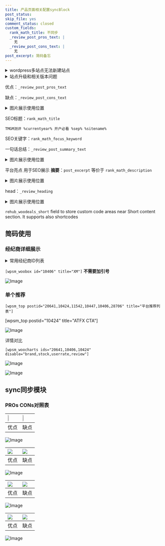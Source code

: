 ```yaml
---
title: 产品页面相关配置syncBlock
post_status: 
skip_file: yes
comment_status: closed
custom_fields:
  rank_math_title: 不同步
  _review_post_pros_text: |
    无
  _review_post_cons_text: |
    无
post_excerpt: 简码备忘
---
```

<details><summary>wordpress多站点无法新建站点</summary>

<li>和报错需要清理cookies一样的原因</li>
<li>wp-config.php里面<code>define( 'SUBDOMAIN_INSTALL', false );//子域名安装</code></li>
<li>新建子站点是用<code>define( 'SUBDOMAIN_INSTALL', true);//子域名安装</code> 完成以后，改成<code>false</code></li>
</details>

<details><summary>站点升级和相关版本问题</summary>

<p>wordpress：5.9.9
woocommerce：7.5.1
出现问题的地方：主题选项里面>><strong>Product layout >>compact style</strong></p>
<p>如何出现没有用过的字段 导致无法保存。先导出配置 然后进行修改，后面再次恢复即可。</p>
<p>出现部分字段无法显示时，需要返回默认布局后，对产品进行保存就好了。</p>
<p></p>
</details>

优点：`_review_post_pros_text`

缺点：`_review_post_cons_text`

<details><summary>图片展示使用位置</summary>

<img src="https://prod-files-secure.s3.us-west-2.amazonaws.com/39ed1227-6d7d-4570-be36-9ccd4a2c4241/f51d3d83-55d4-4bdf-9604-f37ec77ab556/Untitled.png?X-Amz-Algorithm=AWS4-HMAC-SHA256&X-Amz-Content-Sha256=UNSIGNED-PAYLOAD&X-Amz-Credential=ASIAZI2LB466YQQOF3XU%2F20250316%2Fus-west-2%2Fs3%2Faws4_request&X-Amz-Date=20250316T225518Z&X-Amz-Expires=3600&X-Amz-Security-Token=IQoJb3JpZ2luX2VjEN7%2F%2F%2F%2F%2F%2F%2F%2F%2F%2FwEaCXVzLXdlc3QtMiJGMEQCIG%2Bft0VicEGrPEPn04b%2BcoRYQg1qtGDSHxhziGTv5wjBAiAkzFQdRfbpc5x69VtmzaXKef%2B%2FbX9w8qf7VVw5LB71Qir%2FAwg3EAAaDDYzNzQyMzE4MzgwNSIMU8aNUmVB1dEjOaWNKtwDUIRjP806sdm3BRg2IqmVuasz4qI6uXsoCRPkOd%2BfDmnkcbJlNz0MU6vGG37C%2BSYa%2BbvjVvcpiJPIG4s9gXPRoW2CUJ%2BpDFCsw3vAhCcGTO0iTtFXomDDfmBzTHJ7f8jIIuzYXezz4UBsI6fmJWyjSyQBFLIL6X3kcFql%2B5pazyJ8IG5HdySZNBwaNt3K%2B%2BLZJy3h7jXAhkmgrvAbTZhX2KIGflzPn0ktEk66C16otYrsvGjAyqltYEbFUd70PeKWeQDWM9WBldlhEqDEQHY636eOnp2sUZ3mBJCwl0VK9tSp4rNSdFKOXX70mali4yoVy42q%2B%2FW9fPPsK%2BZBzwwclWUuiiXab0kpS4%2BjR1J5Awl%2FYhO9RXul%2Fl8xNgOs2sUSRQTUXc3T2liX84x6AQruf5n0oJJdY%2FkQBxaESTlQ63tuxjy0uim1OGzfTqig1T6jFylg90z3vC7JN088FjQOuO%2FEWO63C7f47KxMkdYfnUqFoxrU8jEaKF7bx5J4cfdqemcs57r6guYNhrr0TSVfDWqGXhja2MmG5EkmW7%2B%2BOhPfZ%2F6kr8XLW3QGA1B0DcStWYMLuOng1h%2FgFmKfyx0OV%2F8SmdZselcDU3G7eGcpO0nCUIjpYa5nHvBpDnkwsJvdvgY6pgEfQ68agtlx%2BVVRQgjne1AwQA%2Bjlapp%2FjGH%2Bd%2BcrUQaAgMcqsRv6EU%2F5R2CS%2FwseNtjLVd7UVYOizn9awG9EQvZ8eGGUKvrC6Vd4sxfQfwVyjzoJlhJSHc55IiqAnQ1aBnpyapEf6MDIHrAEIggbq75EjDyrjCCYpC4XlMK9gRjG1izAe9V7%2B5iSgsv3u0i%2FRMo%2FS6vI1bUui6%2BwK0l5kGofkQQ%2Fxam&X-Amz-Signature=16a9c31f2c4f30f56407cb3458e68d6b9b67b92f48219a8c2a369307bf696cd6&X-Amz-SignedHeaders=host&x-id=GetObject" alt="Image">
</details>

SEO标题：`rank_math_title`

`TMGM测评 %currentyear% 开户必看 %sep% %sitename%`

SEO关键字：`rank_math_focus_keyword`

一句话总结：`_review_post_summary_text`

<details><summary>图片展示使用位置</summary>

<img src="https://prod-files-secure.s3.us-west-2.amazonaws.com/39ed1227-6d7d-4570-be36-9ccd4a2c4241/4b96a922-296c-4f4e-8630-d1c870cbce01/Untitled.png?X-Amz-Algorithm=AWS4-HMAC-SHA256&X-Amz-Content-Sha256=UNSIGNED-PAYLOAD&X-Amz-Credential=ASIAZI2LB466WT23VCMC%2F20250316%2Fus-west-2%2Fs3%2Faws4_request&X-Amz-Date=20250316T225518Z&X-Amz-Expires=3600&X-Amz-Security-Token=IQoJb3JpZ2luX2VjEN7%2F%2F%2F%2F%2F%2F%2F%2F%2F%2FwEaCXVzLXdlc3QtMiJHMEUCICCh9jYXg2Q5J80IcnOnYcTqp9lZoWJYnBZrS0fQdcznAiEApcrDs33QIAwO0j7xrfdWAduaNWAQ%2FgbgS2Rc9zriO4Mq%2FwMINxAAGgw2Mzc0MjMxODM4MDUiDIKKz4ar46YEUA0gUircAw33oAL%2FpfCNEKmhG1U6J0oxV0BKO5mZVpHa9izGLoz93CuA1kpToUNVlMv%2FnmiJYuLcCAWu05eQdhX%2FyzbPqs6Zwk48ZC5m1sNzrJ2clorU9fvo%2BzHRhbLM%2Btga2ZRrzrkUYp5UluKmxNVrCPj0Z9fIoZjLK5MWTUt7dZPKqAwOrk5RHcWOdtyKxx4VQuz6KF7X9VAVT0fXhhyzstbNdoQWZD6c8WxEYHRTis5GV5%2B2vfcL%2FefgaxtYGFy4g%2BKcmPAxFEFcsZOANpG1NKcQgWrzxe9c2a6ljtqXipDOwveJ6s6JHeIiQlQJRhtZg38ZWZFACmSY4iMjxwxWBJy9jL73uDM27PdVf5V%2BUOdDdvwEyOzkRe6O110AFqmzPRrjP9O6PR0YOLeX75As3naB%2B8rWnrnf2Mv6dBLO1hsXPu26urdHOSlIiERokXOsbPna8SRFVSm0Yd3VOvy8Pl7n8eN0Qv80anCheDNw2C4WMOgPojOCuIfO4tYxQnsx6Nhfvhi0Jc4wKPsOXKquNS1w1oOhyaAie%2FDKJk%2BHsRr5ERsh%2Be%2FK2p1IF9odH3eOWkkaDPMs7FwgBHXn9YIl22s0HSrhwTd637JsEL3322lpZ0eyrqSWJ1fF2fwHS3ryMKSb3b4GOqUBxHBRGdl2raABZYZYKy6PGXsvdQ7tgyaxFj68IPaPtcj%2FdnwJHRNpQ7mwEDfsRypGoJoxR0Uc08gInPbwSs4YCORfvQOkePi8flXpsW4fd7GdFLcSmxmKClkDZzYqxMhs21wzxDMyz8JEHh%2BKUZpKPWFgVWO1FhKekZNTFkv23mM2JJrK89MPn8x%2FhSas2b6NbTvZkCb2hjYrSR%2FzeP7Llu7Kd5gp&X-Amz-Signature=18c9adeed554f04b6c90074f05785c83c4ed837331356e928205a25f4a184460&X-Amz-SignedHeaders=host&x-id=GetObject" alt="Image">
</details>

平台亮点 用于SEO展示 **摘要**：`post_excerpt`  等价于 `rank_math_description`

<details><summary>图片展示使用位置</summary>

<img src="https://prod-files-secure.s3.us-west-2.amazonaws.com/39ed1227-6d7d-4570-be36-9ccd4a2c4241/1ee11f63-b60a-4dfe-a7a7-d58ff23b5d88/Untitled.png?X-Amz-Algorithm=AWS4-HMAC-SHA256&X-Amz-Content-Sha256=UNSIGNED-PAYLOAD&X-Amz-Credential=ASIAZI2LB466UIBM7FFF%2F20250316%2Fus-west-2%2Fs3%2Faws4_request&X-Amz-Date=20250316T225518Z&X-Amz-Expires=3600&X-Amz-Security-Token=IQoJb3JpZ2luX2VjEN7%2F%2F%2F%2F%2F%2F%2F%2F%2F%2FwEaCXVzLXdlc3QtMiJHMEUCIFFzX51%2FnnfwN9tMgFwkrw%2BrpTnTrun7Mx6Hw48eI1udAiEAkrGHd8Ixs0j0E9ohb1%2B9JDU5mjcPK8VVZPI7e3PI2q4q%2FwMINxAAGgw2Mzc0MjMxODM4MDUiDJwMi2FUrY%2FMblOOMircAznIZ7yLAj%2FFnTLF1FbsCiWOeomxml%2BTw7b0zEVy7pVWQIN8QmajpoE33Wa0mXwyzBB3WhlwCWSj%2BakGS4%2FOPXIhbh6iH%2BMLA2o1uZX8J%2B5Fo8b3Gb%2F4G8NfuEUh8VLZmiViDdaDnmiW0kEScWi3NPNeK4C6cRRWdjxYRbKsr8xAh5VeCX4lefw4MobbwM55N%2F6AUAB7n813GFBPRlEalKAWJ7QkGoUyw%2BSWyLzhBG%2BZmWURW8bonqMundG2ZPIj5x2YN6MFvHIG%2BThV4MJOO%2BpvmBrsjipb3YjAZ%2BFUBTl%2BnbTxSRbSkJLfsxFddK3PFQnscA9lh2EHTG1psu%2Bnwfe%2FsmRkbfXahK1XfQdY9FvUQrGe%2BnmUb2AI6Gi3s4GtNUsEGXo3YdBAXN0Y708e80bpW99zWA6tgQTaYbbTLxsHd0tGJPZMXkLJQ7gwy%2BFChrKXLfsBLrns6Veso3UrGSLdDUL3sG9oBEzC3voqPtb4OmOwG5q7aDOK33q3%2Blkx75CbjzLWkz%2FR%2BZLJiCyww5Y%2BwR3diwRZ36zv9vsucOQrtmucjKEg%2FtQ5qoHwvhnZVgP8CGL0DiHB1K4lPByIKfC8Dlt9r0%2Bl4MJCWHwATFJZuqfQ8X5DnKivm1MpMM6b3b4GOqUBM80mTMcvNDFSMm9bNAnLO7yHGB1lh72vPoTs3Rni0G9ySB%2FJXHJMrKXWmoZ198NOWsoGsmuw%2FBNkgMw24c5b%2BiIdxaNwHUO9iXE0DK4mJNjtjUH3B8GKHtec7xh%2FII2FRSrlR7W9ran5fWBIva6EiSYlMMVrzbHPAdtYSWAbLPz1gyEvRIOiYJQ6WFyWs4bG6Jx8MoAzhijkr4upeS7SdEaFliWe&X-Amz-Signature=8a15a37e19600ac7c69da31e339ed7f7f6fe9c52490b22c5ee5f4f5919bedbe1&X-Amz-SignedHeaders=host&x-id=GetObject" alt="Image">
<img src="https://prod-files-secure.s3.us-west-2.amazonaws.com/39ed1227-6d7d-4570-be36-9ccd4a2c4241/ad4118b5-78d8-4fbe-801e-3b29b5d99c01/Untitled.png?X-Amz-Algorithm=AWS4-HMAC-SHA256&X-Amz-Content-Sha256=UNSIGNED-PAYLOAD&X-Amz-Credential=ASIAZI2LB466UIBM7FFF%2F20250316%2Fus-west-2%2Fs3%2Faws4_request&X-Amz-Date=20250316T225518Z&X-Amz-Expires=3600&X-Amz-Security-Token=IQoJb3JpZ2luX2VjEN7%2F%2F%2F%2F%2F%2F%2F%2F%2F%2FwEaCXVzLXdlc3QtMiJHMEUCIFFzX51%2FnnfwN9tMgFwkrw%2BrpTnTrun7Mx6Hw48eI1udAiEAkrGHd8Ixs0j0E9ohb1%2B9JDU5mjcPK8VVZPI7e3PI2q4q%2FwMINxAAGgw2Mzc0MjMxODM4MDUiDJwMi2FUrY%2FMblOOMircAznIZ7yLAj%2FFnTLF1FbsCiWOeomxml%2BTw7b0zEVy7pVWQIN8QmajpoE33Wa0mXwyzBB3WhlwCWSj%2BakGS4%2FOPXIhbh6iH%2BMLA2o1uZX8J%2B5Fo8b3Gb%2F4G8NfuEUh8VLZmiViDdaDnmiW0kEScWi3NPNeK4C6cRRWdjxYRbKsr8xAh5VeCX4lefw4MobbwM55N%2F6AUAB7n813GFBPRlEalKAWJ7QkGoUyw%2BSWyLzhBG%2BZmWURW8bonqMundG2ZPIj5x2YN6MFvHIG%2BThV4MJOO%2BpvmBrsjipb3YjAZ%2BFUBTl%2BnbTxSRbSkJLfsxFddK3PFQnscA9lh2EHTG1psu%2Bnwfe%2FsmRkbfXahK1XfQdY9FvUQrGe%2BnmUb2AI6Gi3s4GtNUsEGXo3YdBAXN0Y708e80bpW99zWA6tgQTaYbbTLxsHd0tGJPZMXkLJQ7gwy%2BFChrKXLfsBLrns6Veso3UrGSLdDUL3sG9oBEzC3voqPtb4OmOwG5q7aDOK33q3%2Blkx75CbjzLWkz%2FR%2BZLJiCyww5Y%2BwR3diwRZ36zv9vsucOQrtmucjKEg%2FtQ5qoHwvhnZVgP8CGL0DiHB1K4lPByIKfC8Dlt9r0%2Bl4MJCWHwATFJZuqfQ8X5DnKivm1MpMM6b3b4GOqUBM80mTMcvNDFSMm9bNAnLO7yHGB1lh72vPoTs3Rni0G9ySB%2FJXHJMrKXWmoZ198NOWsoGsmuw%2FBNkgMw24c5b%2BiIdxaNwHUO9iXE0DK4mJNjtjUH3B8GKHtec7xh%2FII2FRSrlR7W9ran5fWBIva6EiSYlMMVrzbHPAdtYSWAbLPz1gyEvRIOiYJQ6WFyWs4bG6Jx8MoAzhijkr4upeS7SdEaFliWe&X-Amz-Signature=747e315527a057dd0275b2f2b61ee5ed5458b08a625ce59b914ada6ad62ea549&X-Amz-SignedHeaders=host&x-id=GetObject" alt="Image">
<img src="https://prod-files-secure.s3.us-west-2.amazonaws.com/39ed1227-6d7d-4570-be36-9ccd4a2c4241/a38cf7c9-a79c-4b64-9e94-13589fe0758b/Untitled.png?X-Amz-Algorithm=AWS4-HMAC-SHA256&X-Amz-Content-Sha256=UNSIGNED-PAYLOAD&X-Amz-Credential=ASIAZI2LB466UIBM7FFF%2F20250316%2Fus-west-2%2Fs3%2Faws4_request&X-Amz-Date=20250316T225518Z&X-Amz-Expires=3600&X-Amz-Security-Token=IQoJb3JpZ2luX2VjEN7%2F%2F%2F%2F%2F%2F%2F%2F%2F%2FwEaCXVzLXdlc3QtMiJHMEUCIFFzX51%2FnnfwN9tMgFwkrw%2BrpTnTrun7Mx6Hw48eI1udAiEAkrGHd8Ixs0j0E9ohb1%2B9JDU5mjcPK8VVZPI7e3PI2q4q%2FwMINxAAGgw2Mzc0MjMxODM4MDUiDJwMi2FUrY%2FMblOOMircAznIZ7yLAj%2FFnTLF1FbsCiWOeomxml%2BTw7b0zEVy7pVWQIN8QmajpoE33Wa0mXwyzBB3WhlwCWSj%2BakGS4%2FOPXIhbh6iH%2BMLA2o1uZX8J%2B5Fo8b3Gb%2F4G8NfuEUh8VLZmiViDdaDnmiW0kEScWi3NPNeK4C6cRRWdjxYRbKsr8xAh5VeCX4lefw4MobbwM55N%2F6AUAB7n813GFBPRlEalKAWJ7QkGoUyw%2BSWyLzhBG%2BZmWURW8bonqMundG2ZPIj5x2YN6MFvHIG%2BThV4MJOO%2BpvmBrsjipb3YjAZ%2BFUBTl%2BnbTxSRbSkJLfsxFddK3PFQnscA9lh2EHTG1psu%2Bnwfe%2FsmRkbfXahK1XfQdY9FvUQrGe%2BnmUb2AI6Gi3s4GtNUsEGXo3YdBAXN0Y708e80bpW99zWA6tgQTaYbbTLxsHd0tGJPZMXkLJQ7gwy%2BFChrKXLfsBLrns6Veso3UrGSLdDUL3sG9oBEzC3voqPtb4OmOwG5q7aDOK33q3%2Blkx75CbjzLWkz%2FR%2BZLJiCyww5Y%2BwR3diwRZ36zv9vsucOQrtmucjKEg%2FtQ5qoHwvhnZVgP8CGL0DiHB1K4lPByIKfC8Dlt9r0%2Bl4MJCWHwATFJZuqfQ8X5DnKivm1MpMM6b3b4GOqUBM80mTMcvNDFSMm9bNAnLO7yHGB1lh72vPoTs3Rni0G9ySB%2FJXHJMrKXWmoZ198NOWsoGsmuw%2FBNkgMw24c5b%2BiIdxaNwHUO9iXE0DK4mJNjtjUH3B8GKHtec7xh%2FII2FRSrlR7W9ran5fWBIva6EiSYlMMVrzbHPAdtYSWAbLPz1gyEvRIOiYJQ6WFyWs4bG6Jx8MoAzhijkr4upeS7SdEaFliWe&X-Amz-Signature=817ca2ad91f02a24d73fa059e6f86018230f790b3bb4a7b560065265cb7b6995&X-Amz-SignedHeaders=host&x-id=GetObject" alt="Image">
<img src="https://prod-files-secure.s3.us-west-2.amazonaws.com/39ed1227-6d7d-4570-be36-9ccd4a2c4241/7da6fc1e-d2ac-42ae-8c75-cb5749aa18f6/Untitled.png?X-Amz-Algorithm=AWS4-HMAC-SHA256&X-Amz-Content-Sha256=UNSIGNED-PAYLOAD&X-Amz-Credential=ASIAZI2LB466UIBM7FFF%2F20250316%2Fus-west-2%2Fs3%2Faws4_request&X-Amz-Date=20250316T225518Z&X-Amz-Expires=3600&X-Amz-Security-Token=IQoJb3JpZ2luX2VjEN7%2F%2F%2F%2F%2F%2F%2F%2F%2F%2FwEaCXVzLXdlc3QtMiJHMEUCIFFzX51%2FnnfwN9tMgFwkrw%2BrpTnTrun7Mx6Hw48eI1udAiEAkrGHd8Ixs0j0E9ohb1%2B9JDU5mjcPK8VVZPI7e3PI2q4q%2FwMINxAAGgw2Mzc0MjMxODM4MDUiDJwMi2FUrY%2FMblOOMircAznIZ7yLAj%2FFnTLF1FbsCiWOeomxml%2BTw7b0zEVy7pVWQIN8QmajpoE33Wa0mXwyzBB3WhlwCWSj%2BakGS4%2FOPXIhbh6iH%2BMLA2o1uZX8J%2B5Fo8b3Gb%2F4G8NfuEUh8VLZmiViDdaDnmiW0kEScWi3NPNeK4C6cRRWdjxYRbKsr8xAh5VeCX4lefw4MobbwM55N%2F6AUAB7n813GFBPRlEalKAWJ7QkGoUyw%2BSWyLzhBG%2BZmWURW8bonqMundG2ZPIj5x2YN6MFvHIG%2BThV4MJOO%2BpvmBrsjipb3YjAZ%2BFUBTl%2BnbTxSRbSkJLfsxFddK3PFQnscA9lh2EHTG1psu%2Bnwfe%2FsmRkbfXahK1XfQdY9FvUQrGe%2BnmUb2AI6Gi3s4GtNUsEGXo3YdBAXN0Y708e80bpW99zWA6tgQTaYbbTLxsHd0tGJPZMXkLJQ7gwy%2BFChrKXLfsBLrns6Veso3UrGSLdDUL3sG9oBEzC3voqPtb4OmOwG5q7aDOK33q3%2Blkx75CbjzLWkz%2FR%2BZLJiCyww5Y%2BwR3diwRZ36zv9vsucOQrtmucjKEg%2FtQ5qoHwvhnZVgP8CGL0DiHB1K4lPByIKfC8Dlt9r0%2Bl4MJCWHwATFJZuqfQ8X5DnKivm1MpMM6b3b4GOqUBM80mTMcvNDFSMm9bNAnLO7yHGB1lh72vPoTs3Rni0G9ySB%2FJXHJMrKXWmoZ198NOWsoGsmuw%2FBNkgMw24c5b%2BiIdxaNwHUO9iXE0DK4mJNjtjUH3B8GKHtec7xh%2FII2FRSrlR7W9ran5fWBIva6EiSYlMMVrzbHPAdtYSWAbLPz1gyEvRIOiYJQ6WFyWs4bG6Jx8MoAzhijkr4upeS7SdEaFliWe&X-Amz-Signature=83f98d5610d72ef37c5340653b6005e862a5daae645c04d9afd639c0475bf42d&X-Amz-SignedHeaders=host&x-id=GetObject" alt="Image">
<img src="https://prod-files-secure.s3.us-west-2.amazonaws.com/39ed1227-6d7d-4570-be36-9ccd4a2c4241/7e97f40a-eaee-47f5-b2f9-475f96808fa7/Untitled.png?X-Amz-Algorithm=AWS4-HMAC-SHA256&X-Amz-Content-Sha256=UNSIGNED-PAYLOAD&X-Amz-Credential=ASIAZI2LB466UIBM7FFF%2F20250316%2Fus-west-2%2Fs3%2Faws4_request&X-Amz-Date=20250316T225518Z&X-Amz-Expires=3600&X-Amz-Security-Token=IQoJb3JpZ2luX2VjEN7%2F%2F%2F%2F%2F%2F%2F%2F%2F%2FwEaCXVzLXdlc3QtMiJHMEUCIFFzX51%2FnnfwN9tMgFwkrw%2BrpTnTrun7Mx6Hw48eI1udAiEAkrGHd8Ixs0j0E9ohb1%2B9JDU5mjcPK8VVZPI7e3PI2q4q%2FwMINxAAGgw2Mzc0MjMxODM4MDUiDJwMi2FUrY%2FMblOOMircAznIZ7yLAj%2FFnTLF1FbsCiWOeomxml%2BTw7b0zEVy7pVWQIN8QmajpoE33Wa0mXwyzBB3WhlwCWSj%2BakGS4%2FOPXIhbh6iH%2BMLA2o1uZX8J%2B5Fo8b3Gb%2F4G8NfuEUh8VLZmiViDdaDnmiW0kEScWi3NPNeK4C6cRRWdjxYRbKsr8xAh5VeCX4lefw4MobbwM55N%2F6AUAB7n813GFBPRlEalKAWJ7QkGoUyw%2BSWyLzhBG%2BZmWURW8bonqMundG2ZPIj5x2YN6MFvHIG%2BThV4MJOO%2BpvmBrsjipb3YjAZ%2BFUBTl%2BnbTxSRbSkJLfsxFddK3PFQnscA9lh2EHTG1psu%2Bnwfe%2FsmRkbfXahK1XfQdY9FvUQrGe%2BnmUb2AI6Gi3s4GtNUsEGXo3YdBAXN0Y708e80bpW99zWA6tgQTaYbbTLxsHd0tGJPZMXkLJQ7gwy%2BFChrKXLfsBLrns6Veso3UrGSLdDUL3sG9oBEzC3voqPtb4OmOwG5q7aDOK33q3%2Blkx75CbjzLWkz%2FR%2BZLJiCyww5Y%2BwR3diwRZ36zv9vsucOQrtmucjKEg%2FtQ5qoHwvhnZVgP8CGL0DiHB1K4lPByIKfC8Dlt9r0%2Bl4MJCWHwATFJZuqfQ8X5DnKivm1MpMM6b3b4GOqUBM80mTMcvNDFSMm9bNAnLO7yHGB1lh72vPoTs3Rni0G9ySB%2FJXHJMrKXWmoZ198NOWsoGsmuw%2FBNkgMw24c5b%2BiIdxaNwHUO9iXE0DK4mJNjtjUH3B8GKHtec7xh%2FII2FRSrlR7W9ran5fWBIva6EiSYlMMVrzbHPAdtYSWAbLPz1gyEvRIOiYJQ6WFyWs4bG6Jx8MoAzhijkr4upeS7SdEaFliWe&X-Amz-Signature=3b73c44b7e7b7c8dea9891a05037a59a9e15674f8794490c15ac0e01e872d9da&X-Amz-SignedHeaders=host&x-id=GetObject" alt="Image">
</details>

head：`_review_heading`

<details><summary>图片展示使用位置</summary>

<img src="https://prod-files-secure.s3.us-west-2.amazonaws.com/39ed1227-6d7d-4570-be36-9ccd4a2c4241/3a4650ad-9887-415c-889a-edd51fa54f27/Untitled.png?X-Amz-Algorithm=AWS4-HMAC-SHA256&X-Amz-Content-Sha256=UNSIGNED-PAYLOAD&X-Amz-Credential=ASIAZI2LB466RJWBPIRE%2F20250316%2Fus-west-2%2Fs3%2Faws4_request&X-Amz-Date=20250316T225518Z&X-Amz-Expires=3600&X-Amz-Security-Token=IQoJb3JpZ2luX2VjEN7%2F%2F%2F%2F%2F%2F%2F%2F%2F%2FwEaCXVzLXdlc3QtMiJHMEUCIFaLUSNtTvt8nyt%2Bx3hl2eNSPRrWBd5%2B4lQ2Uzu9KrgjAiEAmLollDMUnyCTWga7SAazq5NnBlvuv8cXT%2FOYn%2FB9bSUq%2FwMINxAAGgw2Mzc0MjMxODM4MDUiDGpI5a1xTpItw3hC1SrcA69Ur2boqLS%2BygY9desCr8BIbFESBbph9JE8FiNL8%2Bo24RHnSjNj824RV%2BBy6wuM41iJcEA28GUkYpZgqcMtShvOGU1o72%2FCtuooTPiKuGvm1nuVirbE9Or2kqLpB3thIlL1z6vMK1xy6RTZX%2FgwfH4dLpu1L4gOGS8RJcVlsSwPlZgObPXEIDHaOQUpdhBz3mJPF7Kb0ayLEvLvTdPTV07d2boXfvbobU2NE%2FvGoJQzWPomY1pdLnmG6mgq7OkW7JmZ%2B2zYETBSFopMLKpPJwDIfo2HZUNom4ku%2FMhdL2q00Zjcxp%2BVCtPzJyVn%2B%2Bk0Z2srrK%2BKuGmBHjxYBhcc3XTX2ZeXAKjWZ6JG%2Fd3NCyaxsGBBMt8Y4yKZeDHoD6qcnXn3AgYQLgj%2Bq5G9lupwocS3f1J9fg%2F5vMwzhg7tcpmNGZZdhVO3VB08ib7o4lVpCjuF40rDW4Rib63POPU9sKPE4p4iFRqQRo9OFUsLDVKbH4sSvCCno2hGkgDL5zA7L8FR9G6k3ezl%2FI5IV61s55A8mugebSGBsMq0Lr%2BrAHXLlJA1J8wMYdlOX3hQaiCrmstwU5KfrOGe%2BY%2BJrpNKCf%2BD9ebctFbVKMyNj2SfPRvoZMr8qNHk%2FWUSwnA4MOKb3b4GOqUB8%2BKYIOnK%2BzpgXNNCA4EbOkSIbVUEmihauXRUCauzwwUK3C7wLEwpd9nJk0ROuSvasDQEzP9AWmP6bJW%2B6zg%2FeM%2F4eFTdlu4zwWeUr4Yle8SmXNjx%2BK1qmJ1KPAG7lQbfJC1UwwgWFsrvd%2BjUvCnqnAylDvdc%2BbYrIU7AOAsfvbfanJhFuB0Got6Dler%2BgPX15deaZdd9OvB4Z0DWK8Wbt8L6hBZ%2F&X-Amz-Signature=49ec30ddf7cf52a8e340fe141d61c1a0559d5da172fd3fc3f4d9a8ecf251a45d&X-Amz-SignedHeaders=host&x-id=GetObject" alt="Image">
</details>

`rehub_woodeals_short`	field to store custom code areas near Short content section. It supports also shortcodes



## 简码使用

### 经纪商详细展示

<details><summary>常用经纪商ID列表</summary>

<pre><code class="php">嘉盛 ===> 20641  [wpsm_woobox id="20641" title="嘉盛"]
易信easymarkets ===> 11542  [wpsm_woobox id="11542" title="易信easymarkets"]
ATFX外汇 ===> 10424  [wpsm_woobox id="10424" title="ATFX"]
XM ===> 10406  [wpsm_woobox id="10406" title="XM"]
TMGM ===> 29622  [wpsm_woobox id="29622" title="TMGM"]
HYCM ===> 10447  [wpsm_woobox id="10447" title="HYCM"]
fpmarkets澳福外汇 ===> 20639  [wpsm_woobox id="20639" title="fpmarkets澳福外汇"]</code></pre>
</details>

`[wpsm_woobox id="10406" title="XM"]` **不需要加引号**

![Image](https://prod-files-secure.s3.us-west-2.amazonaws.com/39ed1227-6d7d-4570-be36-9ccd4a2c4241/4f898f9d-0fa7-4e43-acd3-ac6bc7be575a/Untitled.png?X-Amz-Algorithm=AWS4-HMAC-SHA256&X-Amz-Content-Sha256=UNSIGNED-PAYLOAD&X-Amz-Credential=ASIAZI2LB466ST23JAM6%2F20250316%2Fus-west-2%2Fs3%2Faws4_request&X-Amz-Date=20250316T225516Z&X-Amz-Expires=3600&X-Amz-Security-Token=IQoJb3JpZ2luX2VjEN7%2F%2F%2F%2F%2F%2F%2F%2F%2F%2FwEaCXVzLXdlc3QtMiJHMEUCIG2TzjbDGtcoR%2F%2B43YY%2BjyNNc8IPN%2FYFXxshK0Ux5WrSAiEA%2F0EiRbs7SULINGIcvClq5HGB4ltJ5uq6hC4pv9%2FrCbAq%2FwMINxAAGgw2Mzc0MjMxODM4MDUiDPiBfjxdAh7KtVgbgSrcAw0YXJaq%2Btd0dG8eLCl7CC76szHqpYbODxxIkXaKXb3Lo4m7omSs57oDZ%2FotNtp3%2BHuKCXz7dlWQu%2B0VdiS2Q1t9azB604vHX1u4ziGVqTJvj3x9QguNN9zJbWunUzxW0tP%2FHicTwtEgtQa9rZ4mA%2Buqy47VwLX4rWwu3Yd1o6dSNyifIe1WVFC3NfP2IWg3%2FmTJHPKcCN%2FqOSLqkCsGJX9Z%2BXH6OkctITJXC8qOprauyLRaLz5%2BGFDDYOPnjc%2BmMDsadZd93oSZL1N0Qsez1tACUxfEYpePPvvGQRQKKRLJ5%2FEag3qr%2FKCb0YoYMwXB7zTzpve4BVH2uJe8P2zjP3UoW7n0eKL5dR%2B%2Fho4REo9pNkDi6wDTyGf74CjQwmCwWBC%2Bw9G4w2VJL3mMOBOtcLfhSOHl2isYclViAQZxMh4rHfEOkDyny%2B3kW3%2B1VpWPmJIcelFOvr54VAD04s4jKtA1k79%2FVXzuxpSgH5At4U54vcEPaMGEjtUeMpfVJuuJZFiyoyQ80UdyIOrTSNxJxfqsHd%2B4CT8Bv97P3VnBi0ACYyTN5bKyiFYcy8cWc2YzdANsgmunljLPdLFe3HcF9n%2BDk7KfDpq2R%2F5kSBzEkXmbYxLjuUaNwfT5BFsqMNSb3b4GOqUBiw01CCpcneDSPGjtkjdrqMSIE0al7bbtNahHBD%2FZv8w%2FMctHsNqwyL5QSb%2FvLbuLSW0CbyOXbIPgJFTKbmhIXm0PjHkRjvgWuhL3n2QmJsmoDkiaOwgMnE9we3TFvOAzMRozIInG6Dog2ON%2ByrpLb4R46Wqw9i8Te8aMyB5lvPQGtlgcU4AggeZTUvCRHTkt%2FzDYdL1U7N9%2FTF3WvKCgb06%2Bmyjj&X-Amz-Signature=d52c0a8fc603eefcfcd8ef75ccb6c2e5474362811f0d09ad7fa8760665b9346e&X-Amz-SignedHeaders=host&x-id=GetObject)

### 单个推荐
`[wpsm_top postid="20641,10424,11542,10447,10406,28706" title="平台推荐列表"]`

[wpsm_top postid="10424" title="ATFX CTA"]

![Image](https://prod-files-secure.s3.us-west-2.amazonaws.com/39ed1227-6d7d-4570-be36-9ccd4a2c4241/5ac620dc-51a8-48b6-b55d-91f47299193c/Untitled.png?X-Amz-Algorithm=AWS4-HMAC-SHA256&X-Amz-Content-Sha256=UNSIGNED-PAYLOAD&X-Amz-Credential=ASIAZI2LB466ST23JAM6%2F20250316%2Fus-west-2%2Fs3%2Faws4_request&X-Amz-Date=20250316T225516Z&X-Amz-Expires=3600&X-Amz-Security-Token=IQoJb3JpZ2luX2VjEN7%2F%2F%2F%2F%2F%2F%2F%2F%2F%2FwEaCXVzLXdlc3QtMiJHMEUCIG2TzjbDGtcoR%2F%2B43YY%2BjyNNc8IPN%2FYFXxshK0Ux5WrSAiEA%2F0EiRbs7SULINGIcvClq5HGB4ltJ5uq6hC4pv9%2FrCbAq%2FwMINxAAGgw2Mzc0MjMxODM4MDUiDPiBfjxdAh7KtVgbgSrcAw0YXJaq%2Btd0dG8eLCl7CC76szHqpYbODxxIkXaKXb3Lo4m7omSs57oDZ%2FotNtp3%2BHuKCXz7dlWQu%2B0VdiS2Q1t9azB604vHX1u4ziGVqTJvj3x9QguNN9zJbWunUzxW0tP%2FHicTwtEgtQa9rZ4mA%2Buqy47VwLX4rWwu3Yd1o6dSNyifIe1WVFC3NfP2IWg3%2FmTJHPKcCN%2FqOSLqkCsGJX9Z%2BXH6OkctITJXC8qOprauyLRaLz5%2BGFDDYOPnjc%2BmMDsadZd93oSZL1N0Qsez1tACUxfEYpePPvvGQRQKKRLJ5%2FEag3qr%2FKCb0YoYMwXB7zTzpve4BVH2uJe8P2zjP3UoW7n0eKL5dR%2B%2Fho4REo9pNkDi6wDTyGf74CjQwmCwWBC%2Bw9G4w2VJL3mMOBOtcLfhSOHl2isYclViAQZxMh4rHfEOkDyny%2B3kW3%2B1VpWPmJIcelFOvr54VAD04s4jKtA1k79%2FVXzuxpSgH5At4U54vcEPaMGEjtUeMpfVJuuJZFiyoyQ80UdyIOrTSNxJxfqsHd%2B4CT8Bv97P3VnBi0ACYyTN5bKyiFYcy8cWc2YzdANsgmunljLPdLFe3HcF9n%2BDk7KfDpq2R%2F5kSBzEkXmbYxLjuUaNwfT5BFsqMNSb3b4GOqUBiw01CCpcneDSPGjtkjdrqMSIE0al7bbtNahHBD%2FZv8w%2FMctHsNqwyL5QSb%2FvLbuLSW0CbyOXbIPgJFTKbmhIXm0PjHkRjvgWuhL3n2QmJsmoDkiaOwgMnE9we3TFvOAzMRozIInG6Dog2ON%2ByrpLb4R46Wqw9i8Te8aMyB5lvPQGtlgcU4AggeZTUvCRHTkt%2FzDYdL1U7N9%2FTF3WvKCgb06%2Bmyjj&X-Amz-Signature=75a9144f56ebe4c57e730b7fa2063a0d429cd8d9eb3ba54623e0713026711e34&X-Amz-SignedHeaders=host&x-id=GetObject)

详情对比

`[wpsm_woocharts ids="20641,10406,10424" disable="brand,stock,userrate,review"]`

![Image](https://prod-files-secure.s3.us-west-2.amazonaws.com/39ed1227-6d7d-4570-be36-9ccd4a2c4241/bf3ba45f-b9f3-4295-8aef-b4a495fd25f4/Untitled.png?X-Amz-Algorithm=AWS4-HMAC-SHA256&X-Amz-Content-Sha256=UNSIGNED-PAYLOAD&X-Amz-Credential=ASIAZI2LB466ST23JAM6%2F20250316%2Fus-west-2%2Fs3%2Faws4_request&X-Amz-Date=20250316T225516Z&X-Amz-Expires=3600&X-Amz-Security-Token=IQoJb3JpZ2luX2VjEN7%2F%2F%2F%2F%2F%2F%2F%2F%2F%2FwEaCXVzLXdlc3QtMiJHMEUCIG2TzjbDGtcoR%2F%2B43YY%2BjyNNc8IPN%2FYFXxshK0Ux5WrSAiEA%2F0EiRbs7SULINGIcvClq5HGB4ltJ5uq6hC4pv9%2FrCbAq%2FwMINxAAGgw2Mzc0MjMxODM4MDUiDPiBfjxdAh7KtVgbgSrcAw0YXJaq%2Btd0dG8eLCl7CC76szHqpYbODxxIkXaKXb3Lo4m7omSs57oDZ%2FotNtp3%2BHuKCXz7dlWQu%2B0VdiS2Q1t9azB604vHX1u4ziGVqTJvj3x9QguNN9zJbWunUzxW0tP%2FHicTwtEgtQa9rZ4mA%2Buqy47VwLX4rWwu3Yd1o6dSNyifIe1WVFC3NfP2IWg3%2FmTJHPKcCN%2FqOSLqkCsGJX9Z%2BXH6OkctITJXC8qOprauyLRaLz5%2BGFDDYOPnjc%2BmMDsadZd93oSZL1N0Qsez1tACUxfEYpePPvvGQRQKKRLJ5%2FEag3qr%2FKCb0YoYMwXB7zTzpve4BVH2uJe8P2zjP3UoW7n0eKL5dR%2B%2Fho4REo9pNkDi6wDTyGf74CjQwmCwWBC%2Bw9G4w2VJL3mMOBOtcLfhSOHl2isYclViAQZxMh4rHfEOkDyny%2B3kW3%2B1VpWPmJIcelFOvr54VAD04s4jKtA1k79%2FVXzuxpSgH5At4U54vcEPaMGEjtUeMpfVJuuJZFiyoyQ80UdyIOrTSNxJxfqsHd%2B4CT8Bv97P3VnBi0ACYyTN5bKyiFYcy8cWc2YzdANsgmunljLPdLFe3HcF9n%2BDk7KfDpq2R%2F5kSBzEkXmbYxLjuUaNwfT5BFsqMNSb3b4GOqUBiw01CCpcneDSPGjtkjdrqMSIE0al7bbtNahHBD%2FZv8w%2FMctHsNqwyL5QSb%2FvLbuLSW0CbyOXbIPgJFTKbmhIXm0PjHkRjvgWuhL3n2QmJsmoDkiaOwgMnE9we3TFvOAzMRozIInG6Dog2ON%2ByrpLb4R46Wqw9i8Te8aMyB5lvPQGtlgcU4AggeZTUvCRHTkt%2FzDYdL1U7N9%2FTF3WvKCgb06%2Bmyjj&X-Amz-Signature=640eeb0649ad2a81387c7713e728745b929f50de9e667ee73769d7e04b43fd75&X-Amz-SignedHeaders=host&x-id=GetObject)

![Image](https://prod-files-secure.s3.us-west-2.amazonaws.com/39ed1227-6d7d-4570-be36-9ccd4a2c4241/30bc56ef-f383-4b48-9768-2ebc9e436ec0/Untitled.png?X-Amz-Algorithm=AWS4-HMAC-SHA256&X-Amz-Content-Sha256=UNSIGNED-PAYLOAD&X-Amz-Credential=ASIAZI2LB466ST23JAM6%2F20250316%2Fus-west-2%2Fs3%2Faws4_request&X-Amz-Date=20250316T225516Z&X-Amz-Expires=3600&X-Amz-Security-Token=IQoJb3JpZ2luX2VjEN7%2F%2F%2F%2F%2F%2F%2F%2F%2F%2FwEaCXVzLXdlc3QtMiJHMEUCIG2TzjbDGtcoR%2F%2B43YY%2BjyNNc8IPN%2FYFXxshK0Ux5WrSAiEA%2F0EiRbs7SULINGIcvClq5HGB4ltJ5uq6hC4pv9%2FrCbAq%2FwMINxAAGgw2Mzc0MjMxODM4MDUiDPiBfjxdAh7KtVgbgSrcAw0YXJaq%2Btd0dG8eLCl7CC76szHqpYbODxxIkXaKXb3Lo4m7omSs57oDZ%2FotNtp3%2BHuKCXz7dlWQu%2B0VdiS2Q1t9azB604vHX1u4ziGVqTJvj3x9QguNN9zJbWunUzxW0tP%2FHicTwtEgtQa9rZ4mA%2Buqy47VwLX4rWwu3Yd1o6dSNyifIe1WVFC3NfP2IWg3%2FmTJHPKcCN%2FqOSLqkCsGJX9Z%2BXH6OkctITJXC8qOprauyLRaLz5%2BGFDDYOPnjc%2BmMDsadZd93oSZL1N0Qsez1tACUxfEYpePPvvGQRQKKRLJ5%2FEag3qr%2FKCb0YoYMwXB7zTzpve4BVH2uJe8P2zjP3UoW7n0eKL5dR%2B%2Fho4REo9pNkDi6wDTyGf74CjQwmCwWBC%2Bw9G4w2VJL3mMOBOtcLfhSOHl2isYclViAQZxMh4rHfEOkDyny%2B3kW3%2B1VpWPmJIcelFOvr54VAD04s4jKtA1k79%2FVXzuxpSgH5At4U54vcEPaMGEjtUeMpfVJuuJZFiyoyQ80UdyIOrTSNxJxfqsHd%2B4CT8Bv97P3VnBi0ACYyTN5bKyiFYcy8cWc2YzdANsgmunljLPdLFe3HcF9n%2BDk7KfDpq2R%2F5kSBzEkXmbYxLjuUaNwfT5BFsqMNSb3b4GOqUBiw01CCpcneDSPGjtkjdrqMSIE0al7bbtNahHBD%2FZv8w%2FMctHsNqwyL5QSb%2FvLbuLSW0CbyOXbIPgJFTKbmhIXm0PjHkRjvgWuhL3n2QmJsmoDkiaOwgMnE9we3TFvOAzMRozIInG6Dog2ON%2ByrpLb4R46Wqw9i8Te8aMyB5lvPQGtlgcU4AggeZTUvCRHTkt%2FzDYdL1U7N9%2FTF3WvKCgb06%2Bmyjj&X-Amz-Signature=e188271a4dadfc9283c94263f440d0007acd20b5a5433c2ea89839be4dbb04ee&X-Amz-SignedHeaders=host&x-id=GetObject)

## sync同步模块

### PROs CONs对照表

| <img src="https://cdn.ifttt.fun/gh/jarlin8/OSS@main/icons/customize/pros.svg" height="auto" width="37.3%"> | <img src="https://cdn.ifttt.fun/gh/jarlin8/OSS@main/icons/customize/cons.svg" height="auto" width="28.8%"> |
| :--- | :--- |
| 优点 | 缺点 |

![Image](https://prod-files-secure.s3.us-west-2.amazonaws.com/39ed1227-6d7d-4570-be36-9ccd4a2c4241/8742b755-dfb5-4004-9a5f-d6e561664bd8/Untitled.png?X-Amz-Algorithm=AWS4-HMAC-SHA256&X-Amz-Content-Sha256=UNSIGNED-PAYLOAD&X-Amz-Credential=ASIAZI2LB466ST23JAM6%2F20250316%2Fus-west-2%2Fs3%2Faws4_request&X-Amz-Date=20250316T225516Z&X-Amz-Expires=3600&X-Amz-Security-Token=IQoJb3JpZ2luX2VjEN7%2F%2F%2F%2F%2F%2F%2F%2F%2F%2FwEaCXVzLXdlc3QtMiJHMEUCIG2TzjbDGtcoR%2F%2B43YY%2BjyNNc8IPN%2FYFXxshK0Ux5WrSAiEA%2F0EiRbs7SULINGIcvClq5HGB4ltJ5uq6hC4pv9%2FrCbAq%2FwMINxAAGgw2Mzc0MjMxODM4MDUiDPiBfjxdAh7KtVgbgSrcAw0YXJaq%2Btd0dG8eLCl7CC76szHqpYbODxxIkXaKXb3Lo4m7omSs57oDZ%2FotNtp3%2BHuKCXz7dlWQu%2B0VdiS2Q1t9azB604vHX1u4ziGVqTJvj3x9QguNN9zJbWunUzxW0tP%2FHicTwtEgtQa9rZ4mA%2Buqy47VwLX4rWwu3Yd1o6dSNyifIe1WVFC3NfP2IWg3%2FmTJHPKcCN%2FqOSLqkCsGJX9Z%2BXH6OkctITJXC8qOprauyLRaLz5%2BGFDDYOPnjc%2BmMDsadZd93oSZL1N0Qsez1tACUxfEYpePPvvGQRQKKRLJ5%2FEag3qr%2FKCb0YoYMwXB7zTzpve4BVH2uJe8P2zjP3UoW7n0eKL5dR%2B%2Fho4REo9pNkDi6wDTyGf74CjQwmCwWBC%2Bw9G4w2VJL3mMOBOtcLfhSOHl2isYclViAQZxMh4rHfEOkDyny%2B3kW3%2B1VpWPmJIcelFOvr54VAD04s4jKtA1k79%2FVXzuxpSgH5At4U54vcEPaMGEjtUeMpfVJuuJZFiyoyQ80UdyIOrTSNxJxfqsHd%2B4CT8Bv97P3VnBi0ACYyTN5bKyiFYcy8cWc2YzdANsgmunljLPdLFe3HcF9n%2BDk7KfDpq2R%2F5kSBzEkXmbYxLjuUaNwfT5BFsqMNSb3b4GOqUBiw01CCpcneDSPGjtkjdrqMSIE0al7bbtNahHBD%2FZv8w%2FMctHsNqwyL5QSb%2FvLbuLSW0CbyOXbIPgJFTKbmhIXm0PjHkRjvgWuhL3n2QmJsmoDkiaOwgMnE9we3TFvOAzMRozIInG6Dog2ON%2ByrpLb4R46Wqw9i8Te8aMyB5lvPQGtlgcU4AggeZTUvCRHTkt%2FzDYdL1U7N9%2FTF3WvKCgb06%2Bmyjj&X-Amz-Signature=d862f0ef14e3af7f2626ff19ad64d99359502b5eead9fb4ceb802bcb035f749e&X-Amz-SignedHeaders=host&x-id=GetObject)

| <img src="https://cdn.ifttt.fun/gh/jarlin8/OSS@main/icons/customize/pros1.svg" height="auto"> | <img src="https://cdn.ifttt.fun/gh/jarlin8/OSS@main/icons/customize/cons1.svg" height="auto"> |
| :--- | :--- |
| 优点 | 缺点 |

![Image](https://prod-files-secure.s3.us-west-2.amazonaws.com/39ed1227-6d7d-4570-be36-9ccd4a2c4241/806358f8-c9c4-4e17-bb35-c6c76a5397a5/Untitled.png?X-Amz-Algorithm=AWS4-HMAC-SHA256&X-Amz-Content-Sha256=UNSIGNED-PAYLOAD&X-Amz-Credential=ASIAZI2LB466ST23JAM6%2F20250316%2Fus-west-2%2Fs3%2Faws4_request&X-Amz-Date=20250316T225516Z&X-Amz-Expires=3600&X-Amz-Security-Token=IQoJb3JpZ2luX2VjEN7%2F%2F%2F%2F%2F%2F%2F%2F%2F%2FwEaCXVzLXdlc3QtMiJHMEUCIG2TzjbDGtcoR%2F%2B43YY%2BjyNNc8IPN%2FYFXxshK0Ux5WrSAiEA%2F0EiRbs7SULINGIcvClq5HGB4ltJ5uq6hC4pv9%2FrCbAq%2FwMINxAAGgw2Mzc0MjMxODM4MDUiDPiBfjxdAh7KtVgbgSrcAw0YXJaq%2Btd0dG8eLCl7CC76szHqpYbODxxIkXaKXb3Lo4m7omSs57oDZ%2FotNtp3%2BHuKCXz7dlWQu%2B0VdiS2Q1t9azB604vHX1u4ziGVqTJvj3x9QguNN9zJbWunUzxW0tP%2FHicTwtEgtQa9rZ4mA%2Buqy47VwLX4rWwu3Yd1o6dSNyifIe1WVFC3NfP2IWg3%2FmTJHPKcCN%2FqOSLqkCsGJX9Z%2BXH6OkctITJXC8qOprauyLRaLz5%2BGFDDYOPnjc%2BmMDsadZd93oSZL1N0Qsez1tACUxfEYpePPvvGQRQKKRLJ5%2FEag3qr%2FKCb0YoYMwXB7zTzpve4BVH2uJe8P2zjP3UoW7n0eKL5dR%2B%2Fho4REo9pNkDi6wDTyGf74CjQwmCwWBC%2Bw9G4w2VJL3mMOBOtcLfhSOHl2isYclViAQZxMh4rHfEOkDyny%2B3kW3%2B1VpWPmJIcelFOvr54VAD04s4jKtA1k79%2FVXzuxpSgH5At4U54vcEPaMGEjtUeMpfVJuuJZFiyoyQ80UdyIOrTSNxJxfqsHd%2B4CT8Bv97P3VnBi0ACYyTN5bKyiFYcy8cWc2YzdANsgmunljLPdLFe3HcF9n%2BDk7KfDpq2R%2F5kSBzEkXmbYxLjuUaNwfT5BFsqMNSb3b4GOqUBiw01CCpcneDSPGjtkjdrqMSIE0al7bbtNahHBD%2FZv8w%2FMctHsNqwyL5QSb%2FvLbuLSW0CbyOXbIPgJFTKbmhIXm0PjHkRjvgWuhL3n2QmJsmoDkiaOwgMnE9we3TFvOAzMRozIInG6Dog2ON%2ByrpLb4R46Wqw9i8Te8aMyB5lvPQGtlgcU4AggeZTUvCRHTkt%2FzDYdL1U7N9%2FTF3WvKCgb06%2Bmyjj&X-Amz-Signature=bceb5fb107fb524a859e400b7550a3c622ce0f0f59e9bdd5240ffa24f94eb09e&X-Amz-SignedHeaders=host&x-id=GetObject)

| <img src="https://cdn.ifttt.fun/gh/jarlin8/OSS@main/icons/customize/pros2.svg" height="auto"> | <img src="https://cdn.ifttt.fun/gh/jarlin8/OSS@main/icons/customize/cons2.svg" height="auto"> |
| :--- | :--- |
| 优点 | 缺点 |

![Image](https://prod-files-secure.s3.us-west-2.amazonaws.com/39ed1227-6d7d-4570-be36-9ccd4a2c4241/a9245ec9-70dd-4005-b534-0d54315fc5f3/Untitled.png?X-Amz-Algorithm=AWS4-HMAC-SHA256&X-Amz-Content-Sha256=UNSIGNED-PAYLOAD&X-Amz-Credential=ASIAZI2LB466ST23JAM6%2F20250316%2Fus-west-2%2Fs3%2Faws4_request&X-Amz-Date=20250316T225516Z&X-Amz-Expires=3600&X-Amz-Security-Token=IQoJb3JpZ2luX2VjEN7%2F%2F%2F%2F%2F%2F%2F%2F%2F%2FwEaCXVzLXdlc3QtMiJHMEUCIG2TzjbDGtcoR%2F%2B43YY%2BjyNNc8IPN%2FYFXxshK0Ux5WrSAiEA%2F0EiRbs7SULINGIcvClq5HGB4ltJ5uq6hC4pv9%2FrCbAq%2FwMINxAAGgw2Mzc0MjMxODM4MDUiDPiBfjxdAh7KtVgbgSrcAw0YXJaq%2Btd0dG8eLCl7CC76szHqpYbODxxIkXaKXb3Lo4m7omSs57oDZ%2FotNtp3%2BHuKCXz7dlWQu%2B0VdiS2Q1t9azB604vHX1u4ziGVqTJvj3x9QguNN9zJbWunUzxW0tP%2FHicTwtEgtQa9rZ4mA%2Buqy47VwLX4rWwu3Yd1o6dSNyifIe1WVFC3NfP2IWg3%2FmTJHPKcCN%2FqOSLqkCsGJX9Z%2BXH6OkctITJXC8qOprauyLRaLz5%2BGFDDYOPnjc%2BmMDsadZd93oSZL1N0Qsez1tACUxfEYpePPvvGQRQKKRLJ5%2FEag3qr%2FKCb0YoYMwXB7zTzpve4BVH2uJe8P2zjP3UoW7n0eKL5dR%2B%2Fho4REo9pNkDi6wDTyGf74CjQwmCwWBC%2Bw9G4w2VJL3mMOBOtcLfhSOHl2isYclViAQZxMh4rHfEOkDyny%2B3kW3%2B1VpWPmJIcelFOvr54VAD04s4jKtA1k79%2FVXzuxpSgH5At4U54vcEPaMGEjtUeMpfVJuuJZFiyoyQ80UdyIOrTSNxJxfqsHd%2B4CT8Bv97P3VnBi0ACYyTN5bKyiFYcy8cWc2YzdANsgmunljLPdLFe3HcF9n%2BDk7KfDpq2R%2F5kSBzEkXmbYxLjuUaNwfT5BFsqMNSb3b4GOqUBiw01CCpcneDSPGjtkjdrqMSIE0al7bbtNahHBD%2FZv8w%2FMctHsNqwyL5QSb%2FvLbuLSW0CbyOXbIPgJFTKbmhIXm0PjHkRjvgWuhL3n2QmJsmoDkiaOwgMnE9we3TFvOAzMRozIInG6Dog2ON%2ByrpLb4R46Wqw9i8Te8aMyB5lvPQGtlgcU4AggeZTUvCRHTkt%2FzDYdL1U7N9%2FTF3WvKCgb06%2Bmyjj&X-Amz-Signature=b628ee331cc3e109541b138070e227b7d23c769d2a1de949dc9e4de309d1d049&X-Amz-SignedHeaders=host&x-id=GetObject)

| <img src="https://cdn.ifttt.fun/gh/jarlin8/OSS@main/icons/customize/pros3.svg" height="auto"> | <img src="https://cdn.ifttt.fun/gh/jarlin8/OSS@main/icons/customize/cons3.svg" height="auto"> |
| :--- | :--- |
| 优点 | 缺点 |

![Image](https://prod-files-secure.s3.us-west-2.amazonaws.com/39ed1227-6d7d-4570-be36-9ccd4a2c4241/e1e580a2-2e5c-4780-9ff4-19c318fc2284/Untitled.png?X-Amz-Algorithm=AWS4-HMAC-SHA256&X-Amz-Content-Sha256=UNSIGNED-PAYLOAD&X-Amz-Credential=ASIAZI2LB466ST23JAM6%2F20250316%2Fus-west-2%2Fs3%2Faws4_request&X-Amz-Date=20250316T225516Z&X-Amz-Expires=3600&X-Amz-Security-Token=IQoJb3JpZ2luX2VjEN7%2F%2F%2F%2F%2F%2F%2F%2F%2F%2FwEaCXVzLXdlc3QtMiJHMEUCIG2TzjbDGtcoR%2F%2B43YY%2BjyNNc8IPN%2FYFXxshK0Ux5WrSAiEA%2F0EiRbs7SULINGIcvClq5HGB4ltJ5uq6hC4pv9%2FrCbAq%2FwMINxAAGgw2Mzc0MjMxODM4MDUiDPiBfjxdAh7KtVgbgSrcAw0YXJaq%2Btd0dG8eLCl7CC76szHqpYbODxxIkXaKXb3Lo4m7omSs57oDZ%2FotNtp3%2BHuKCXz7dlWQu%2B0VdiS2Q1t9azB604vHX1u4ziGVqTJvj3x9QguNN9zJbWunUzxW0tP%2FHicTwtEgtQa9rZ4mA%2Buqy47VwLX4rWwu3Yd1o6dSNyifIe1WVFC3NfP2IWg3%2FmTJHPKcCN%2FqOSLqkCsGJX9Z%2BXH6OkctITJXC8qOprauyLRaLz5%2BGFDDYOPnjc%2BmMDsadZd93oSZL1N0Qsez1tACUxfEYpePPvvGQRQKKRLJ5%2FEag3qr%2FKCb0YoYMwXB7zTzpve4BVH2uJe8P2zjP3UoW7n0eKL5dR%2B%2Fho4REo9pNkDi6wDTyGf74CjQwmCwWBC%2Bw9G4w2VJL3mMOBOtcLfhSOHl2isYclViAQZxMh4rHfEOkDyny%2B3kW3%2B1VpWPmJIcelFOvr54VAD04s4jKtA1k79%2FVXzuxpSgH5At4U54vcEPaMGEjtUeMpfVJuuJZFiyoyQ80UdyIOrTSNxJxfqsHd%2B4CT8Bv97P3VnBi0ACYyTN5bKyiFYcy8cWc2YzdANsgmunljLPdLFe3HcF9n%2BDk7KfDpq2R%2F5kSBzEkXmbYxLjuUaNwfT5BFsqMNSb3b4GOqUBiw01CCpcneDSPGjtkjdrqMSIE0al7bbtNahHBD%2FZv8w%2FMctHsNqwyL5QSb%2FvLbuLSW0CbyOXbIPgJFTKbmhIXm0PjHkRjvgWuhL3n2QmJsmoDkiaOwgMnE9we3TFvOAzMRozIInG6Dog2ON%2ByrpLb4R46Wqw9i8Te8aMyB5lvPQGtlgcU4AggeZTUvCRHTkt%2FzDYdL1U7N9%2FTF3WvKCgb06%2Bmyjj&X-Amz-Signature=02c2d0d8268ad2cf052d52d9aca3743ef39962e5f01f9f4d3a465bdfdcb1cefc&X-Amz-SignedHeaders=host&x-id=GetObject)